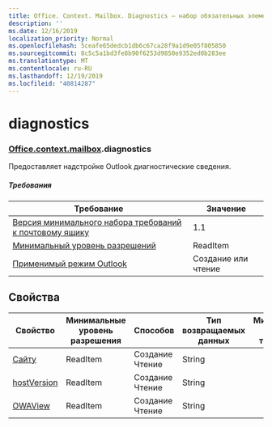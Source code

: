 ```yaml
---
title: Office. Context. Mailbox. Diagnostics — набор обязательных элементов 1,4
description: ''
ms.date: 12/16/2019
localization_priority: Normal
ms.openlocfilehash: 5ceafe65dedcb1db6c67ca28f9a1d9e05f805850
ms.sourcegitcommit: 8c5c5a1bd3fe8b90f6253d9850e9352ed0b283ee
ms.translationtype: MT
ms.contentlocale: ru-RU
ms.lasthandoff: 12/19/2019
ms.locfileid: "40814287"
---
```

# <a name="diagnostics"></a>diagnostics

### <a name="officeofficemdcontextofficecontextmdmailboxofficecontextmailboxmddiagnostics"></a>[Office](office.md)[.context](office.context.md)[.mailbox](office.context.mailbox.md).diagnostics

Предоставляет надстройке Outlook диагностические сведения.

##### <a name="requirements"></a>Требования

|Требование| Значение|
|---|---|
|[Версия минимального набора требований к почтовому ящику](../../requirement-sets/outlook-api-requirement-sets.md)| 1.1|
|[Минимальный уровень разрешений](/outlook/add-ins/understanding-outlook-add-in-permissions)| ReadItem|
|[Применимый режим Outlook](/outlook/add-ins/#extension-points)| Создание или чтение|

## <a name="properties"></a>Свойства

| Свойство | Минимальные<br>уровень разрешения | Способов | Тип возвращаемых данных | Минимальные<br>набор требований |
|---|---|---|---|:---:|
| [Сайту](/javascript/api/outlook/office.diagnostics?view=outlook-js-1.4#hostname) | ReadItem | Создание<br>Чтение | String | [1.1](../requirement-set-1.1/outlook-requirement-set-1.1.md) |
| [hostVersion](/javascript/api/outlook/office.diagnostics?view=outlook-js-1.4#hostversion) | ReadItem | Создание<br>Чтение | String | [1.1](../requirement-set-1.1/outlook-requirement-set-1.1.md) |
| [OWAView](/javascript/api/outlook/office.diagnostics?view=outlook-js-1.4#owaview) | ReadItem | Создание<br>Чтение | String | [1.1](../requirement-set-1.1/outlook-requirement-set-1.1.md) |
